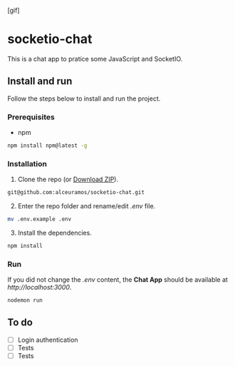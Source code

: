 [gif]
# socketio-chat
<p>This is a chat app to pratice some JavaScript and SocketIO.</p>


## Install and run

Follow the steps below to install and run the project.

### Prerequisites
- npm
```bash
npm install npm@latest -g
```

### Installation
1. Clone the repo (or [Download ZIP](https://github.com/alceuramos/socketio-chat/archive/refs/heads/main.zip)).
```bash
git@github.com:alceuramos/socketio-chat.git
```
2. Enter the repo folder and rename/edit *.env* file.
```bash
mv .env.example .env
```

3. Install the dependencies.
```bash
npm install 
```

### Run
If you did not change the *.env* content, the **Chat App** should be available at *http://localhost:3000*.
```bash
nodemon run
```

## To do 
- [ ] Login authentication
- [ ] Tests
- [ ] Tests